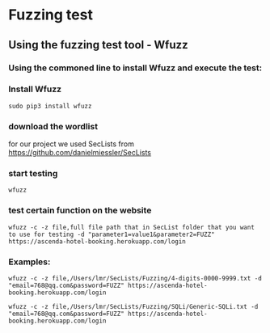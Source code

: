 # Fuzzing test

## Using the fuzzing test tool - Wfuzz
### Using the commoned line to install Wfuzz and execute the test:
### Install Wfuzz
```
sudo pip3 install wfuzz
```
### download the wordlist
for our project we used SecLists from https://github.com/danielmiessler/SecLists

### start testing
```
wfuzz
```
### test certain function on the website
```
wfuzz -c -z file,full file path that in SecList folder that you want to use for testing -d "parameter1=value1&parameter2=FUZZ" https://ascenda-hotel-booking.herokuapp.com/login
```
### Examples:
```
wfuzz -c -z file,/Users/lmr/SecLists/Fuzzing/4-digits-0000-9999.txt -d "email=768@qq.com&password=FUZZ" https://ascenda-hotel-booking.herokuapp.com/login
```
```
wfuzz -c -z file,/Users/lmr/SecLists/Fuzzing/SQLi/Generic-SQLi.txt -d "email=768@qq.com&password=FUZZ" https://ascenda-hotel-booking.herokuapp.com/login
```



